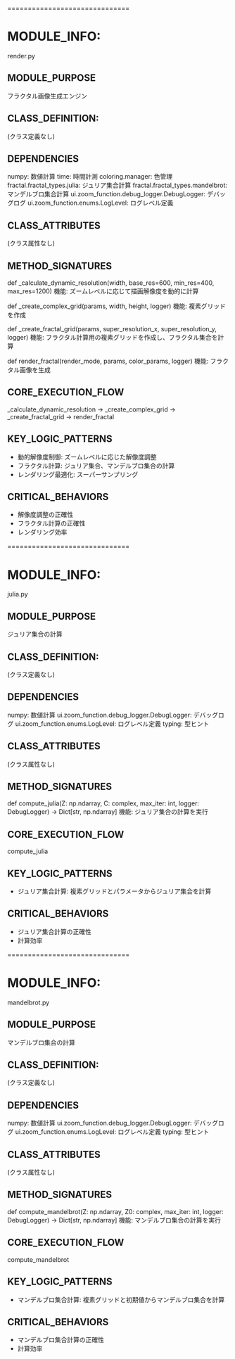 ==============================
# MODULE_INFO:
render.py

## MODULE_PURPOSE
フラクタル画像生成エンジン

## CLASS_DEFINITION:
(クラス定義なし)

## DEPENDENCIES
numpy: 数値計算
time: 時間計測
coloring.manager: 色管理
fractal.fractal_types.julia: ジュリア集合計算
fractal.fractal_types.mandelbrot: マンデルブロ集合計算
ui.zoom_function.debug_logger.DebugLogger: デバッグログ
ui.zoom_function.enums.LogLevel: ログレベル定義

## CLASS_ATTRIBUTES
(クラス属性なし)

## METHOD_SIGNATURES
def _calculate_dynamic_resolution(width, base_res=600, min_res=400, max_res=1200)
機能: ズームレベルに応じて描画解像度を動的に計算

def _create_complex_grid(params, width, height, logger)
機能: 複素グリッドを作成

def _create_fractal_grid(params, super_resolution_x, super_resolution_y, logger)
機能: フラクタル計算用の複素グリッドを作成し、フラクタル集合を計算

def render_fractal(render_mode, params, color_params, logger)
機能: フラクタル画像を生成

## CORE_EXECUTION_FLOW
_calculate_dynamic_resolution -> _create_complex_grid -> _create_fractal_grid -> render_fractal

## KEY_LOGIC_PATTERNS
- 動的解像度制御: ズームレベルに応じた解像度調整
- フラクタル計算: ジュリア集合、マンデルブロ集合の計算
- レンダリング最適化: スーパーサンプリング

## CRITICAL_BEHAVIORS
- 解像度調整の正確性
- フラクタル計算の正確性
- レンダリング効率

==============================
# MODULE_INFO:
julia.py

## MODULE_PURPOSE
ジュリア集合の計算

## CLASS_DEFINITION:
(クラス定義なし)

## DEPENDENCIES
numpy: 数値計算
ui.zoom_function.debug_logger.DebugLogger: デバッグログ
ui.zoom_function.enums.LogLevel: ログレベル定義
typing: 型ヒント

## CLASS_ATTRIBUTES
(クラス属性なし)

## METHOD_SIGNATURES
def compute_julia(Z: np.ndarray, C: complex, max_iter: int,  logger: DebugLogger) -> Dict[str, np.ndarray]
機能: ジュリア集合の計算を実行

## CORE_EXECUTION_FLOW
compute_julia

## KEY_LOGIC_PATTERNS
- ジュリア集合計算: 複素グリッドとパラメータからジュリア集合を計算

## CRITICAL_BEHAVIORS
- ジュリア集合計算の正確性
- 計算効率

==============================
# MODULE_INFO:
mandelbrot.py

## MODULE_PURPOSE
マンデルブロ集合の計算

## CLASS_DEFINITION:
(クラス定義なし)

## DEPENDENCIES
numpy: 数値計算
ui.zoom_function.debug_logger.DebugLogger: デバッグログ
ui.zoom_function.enums.LogLevel: ログレベル定義
typing: 型ヒント

## CLASS_ATTRIBUTES
(クラス属性なし)

## METHOD_SIGNATURES
def compute_mandelbrot(Z: np.ndarray, Z0: complex, max_iter: int, logger: DebugLogger) -> Dict[str, np.ndarray]
機能: マンデルブロ集合の計算を実行

## CORE_EXECUTION_FLOW
compute_mandelbrot

## KEY_LOGIC_PATTERNS
- マンデルブロ集合計算: 複素グリッドと初期値からマンデルブロ集合を計算

## CRITICAL_BEHAVIORS
- マンデルブロ集合計算の正確性
- 計算効率
